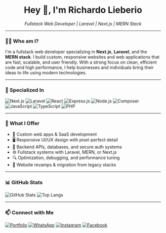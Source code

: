 <h1 align="center">Hey 👋, I'm Richardo Lieberio</h1>
<p align="center"><i>Fullstack Web Developer | Laravel | Next.js | MERN Stack</i></p>

---

### 👨‍💻 Who am I?

I'm a fullstack web developer specializing in **Next.js**, **Laravel**, and the **MERN stack**. I build custom, responsive websites and web applications that are fast, scalable, and user friendly. With a strong focus on clean, efficient code and high performance, I help businesses and individuals bring their ideas to life using modern technologies.

---

### 🧠 Specialized In

![Next.js](https://img.shields.io/badge/Next.js-000000?style=flat&logo=next.js&logoColor=white)
![Laravel](https://img.shields.io/badge/Laravel-E53935?style=flat&logo=laravel&logoColor=white)
![React](https://img.shields.io/badge/React-00A9E0?style=flat&logo=react&logoColor=white&color=00A9E0)
![Express.js](https://img.shields.io/badge/Express.js-303030?style=flat&logo=express&logoColor=white)
![Node.js](https://img.shields.io/badge/Node.js-026E00?style=flat&logo=node.js&logoColor=white)
![Composer](https://img.shields.io/badge/Composer-885630?style=flat&logo=composer&logoColor=white)
![JavaScript](https://img.shields.io/badge/JavaScript-F7DF1E?style=flat&logo=javascript&logoColor=black)
![TypeScript](https://img.shields.io/badge/TypeScript-007ACC?style=flat&logo=typescript&logoColor=white)
![PHP](https://img.shields.io/badge/PHP-4F5D95?style=flat&logo=php&logoColor=white)

---

### 🚀 What I Offer

- 🧩 Custom web apps & SaaS development
- 🖥️ Responsive UI/UX design with pixel-perfect detail
- 🧠 Backend APIs, databases, and secure auth systems
- ⚙️ Fullstack systems with Laravel, MERN, or Next.js
- 🔍 Optimization, debugging, and performance tuning
- 🔄 Website revamps & migration from legacy stacks

---

### 📊 GitHub Stats

![GitHub Stats](https://github-readme-stats.vercel.app/api?username=RichardoLieberio&show_icons=true&hide_border=false&bg_color=00000000&title_color=6B46C1&text_color=9F7AEA&icon_color=6B46C1)
![Top Langs](https://github-readme-stats.vercel.app/api/top-langs/?username=RichardoLieberio&layout=compact&hide_border=false&bg_color=00000000&title_color=6B46C1&text_color=9F7AEA&icon_color=6B46C1)

---

### 📫 Connect with Me

[![Portfolio](https://img.shields.io/badge/Portfolio-%23000000.svg?style=flat&logo=firefox&logoColor=white)](https://www.richardo.xyz)
[![WhatsApp](https://img.shields.io/badge/WhatsApp-25D366?style=flat&logo=whatsapp&logoColor=white)](https://wa.me/6281918981214)
[![Instagram](https://img.shields.io/badge/Instagram-E4405F?style=flat&logo=instagram&logoColor=white)](https://www.instagram.com/richardo.lie?igsh=eTVzbnV1eHhhemh1)
[![Facebook](https://img.shields.io/badge/Facebook-1877F2?style=flat&logo=facebook&logoColor=white)](https://www.facebook.com/share/1BfRJ5cmQZ/)

